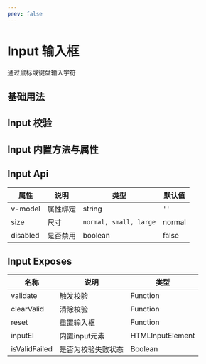 ```yaml
---
prev: false
---
```

# Input 输入框

通过鼠标或键盘输入字符

## 基础用法

<demo src="../../demos/input/basic.vue"></demo>

## Input 校验

<demo src="../../demos/input/valid.vue"></demo>

## Input 内置方法与属性

<demo src="../../demos/input/method.vue"></demo>

## Input Api
| 属性 | 说明 | 类型 | 默认值 |
| - | - | - | - |
| v-model | 属性绑定 | string | `''` |
| size | 尺寸 | `normal, small, large` | normal |
| disabled | 是否禁用 | boolean | false |

## Input Exposes
| 名称 | 说明 | 类型 |
| - | - | - |
| validate | 触发校验 | Function |
| clearValid | 清除校验 | Function |
| reset | 重置输入框 | Function |
| inputEl | 内置input元素 | HTMLInputElement |
| isValidFailed | 是否为校验失败状态 | Boolean |